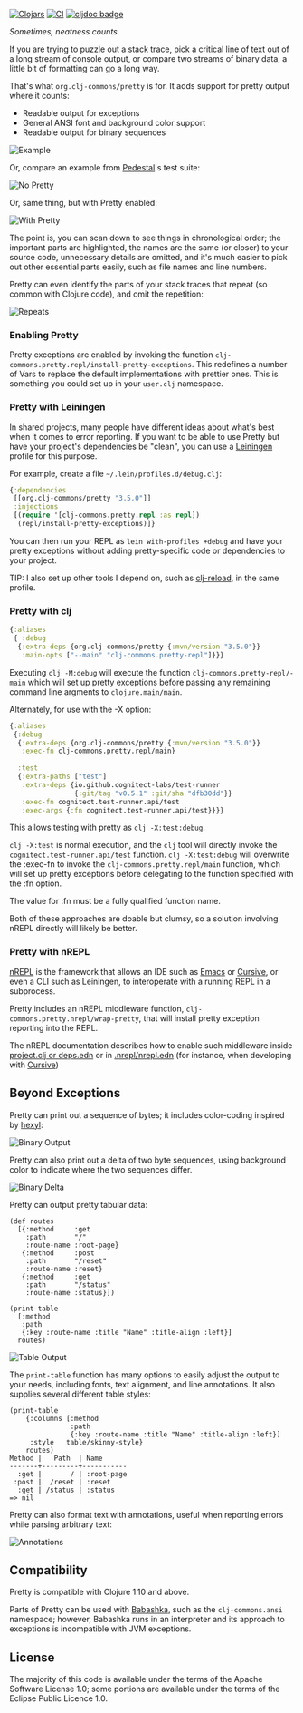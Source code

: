 [![Clojars](https://img.shields.io/clojars/v/org.clj-commons/pretty.svg)](http://clojars.org/org.clj-commons/pretty)
[![CI](https://github.com/clj-commons/pretty/actions/workflows/clojure.yml/badge.svg)](https://github.com/clj-commons/pretty/actions/workflows/clojure.yml)
[![cljdoc badge](https://cljdoc.org/badge/org.clj-commons/pretty)](https://cljdoc.org/d/org.clj-commons/pretty/)

*Sometimes, neatness counts*

If you are trying to puzzle out a stack trace, 
pick a critical line of text out of a long stream of console output,
or compare two streams of binary data, a little bit of formatting can go a long way.

That's what `org.clj-commons/pretty` is for.  It adds support for pretty output where it counts:

* Readable output for exceptions
* General ANSI font and background color support
* Readable output for binary sequences

![Example](docs/images/formatted-exception.png)


Or, compare an example from
[Pedestal](http://github.com/pedestal/pedestal)'s test suite:

![No Pretty](docs/images/pedestal-without-pretty.png)

Or, same thing, but with Pretty enabled:

![With Pretty](docs/images/pedestal-with-pretty.png)

The point is, you can scan down to see things in chronological order; the important parts are highlighted, the names are the same (or closer) to your source code, unnecessary details are omitted, and it's much easier to pick out other essential parts easily, such as file names and line numbers.

Pretty can even identify the parts of your stack traces that repeat (so common with Clojure code), and
omit the repetition:

![Repeats](docs/images/exception-repeat.png)

### Enabling Pretty

Pretty exceptions are enabled by invoking the function `clj-commons.pretty.repl/install-pretty-exceptions`.  This
redefines a number of Vars to replace the default implementations with prettier ones.  This is something you could
set up in your `user.clj` namespace.

### Pretty with Leiningen

In shared projects, many people have different ideas about what's best when it comes to error reporting.
If you want to be able to use Pretty but have your project's dependencies be "clean", you can use 
a [Leiningen](https://leiningen.org/) profile for this purpose.

For example, create a file `~/.lein/profiles.d/debug.clj`:

```clojure
{:dependencies
 [[org.clj-commons/pretty "3.5.0"]]
 :injections
 [(require '[clj-commons.pretty.repl :as repl])
  (repl/install-pretty-exceptions)]}
```
You can then run your REPL as `lein with-profiles +debug` and have your pretty
exceptions without adding pretty-specific code or dependencies to your project.

TIP: I also set up other tools I depend on, such as 
[clj-reload](https://github.com/tonsky/clj-reload), in the same profile.

### Pretty with clj

```clojure
{:aliases
 { :debug
  {:extra-deps {org.clj-commons/pretty {:mvn/version "3.5.0"}}
   :main-opts ["--main" "clj-commons.pretty-repl"]}}}
```
Executing `clj -M:debug` will execute the function `clj-commons.pretty-repl/-main` which will set up
pretty exceptions before passing any remaining command line argments to `clojure.main/main`.

Alternately, for use with the -X option:

```clojure
{:aliases
 {:debug
  {:extra-deps {org.clj-commons/pretty {:mvn/version "3.5.0"}}
   :exec-fn clj-commons.pretty.repl/main}
  
  :test
  {:extra-paths ["test"]
   :extra-deps {io.github.cognitect-labs/test-runner
                {:git/tag "v0.5.1" :git/sha "dfb30dd"}}
   :exec-fn cognitect.test-runner.api/test
   :exec-args {:fn cognitect.test-runner.api/test}}}}
```

This allows testing with pretty as `clj -X:test:debug`.

`clj -X:test` is normal execution, and the `clj` tool will directly invoke the `cognitect.test-runner.api/test` function.
`clj -X:test:debug` will overwrite the :exec-fn to invoke the `clj-commons.pretty.repl/main` function, which will
set up pretty exceptions before delegating to the function specified with the :fn option.

The value for :fn must be a fully qualified function name.

Both of these approaches are doable but clumsy, so a solution involving nREPL directly will likely be better.


### Pretty with nREPL

[nREPL](https://nrepl.org) is the framework that allows an IDE such as [Emacs](https://cider.mx/) 
or [Cursive](https://cursive-ide.com/), or even a CLI such as
Leiningen, to interoperate with a running REPL in a subprocess.

Pretty includes an nREPL middleware function, `clj-commons.pretty.nrepl/wrap-pretty`, that will install pretty exception reporting into the REPL.  

The nREPL documentation describes how to enable such middleware
inside [project.clj or deps.edn](https://nrepl.org/nrepl/usage/server.html#starting-a-server) or
in [.nrepl/nrepl.edn](https://nrepl.org/nrepl/usage/server.html#server-configuration) (for instance, when developing
with [Cursive](https://cursive-ide.com/userguide/repl.html#configuring-middleware-for-nrepl-repls))

## Beyond Exceptions

Pretty can print out a sequence of bytes; it includes color-coding inspired by
[hexyl](https://github.com/sharkdp/hexyl):

![Binary Output](docs/images/binary-output.png)

Pretty can also print out a delta of two byte sequences, using background color
to indicate where the two sequences differ.

![Binary Delta](docs/images/binary-delta.png)

Pretty can output pretty tabular data:

```
(def routes
  [{:method     :get
    :path       "/"
    :route-name :root-page}
   {:method     :post
    :path       "/reset"
    :route-name :reset}
   {:method     :get
    :path       "/status"
    :route-name :status}])
    
(print-table
  [:method
   :path
   {:key :route-name :title "Name" :title-align :left}]
  routes)

```

![Table Output](docs/images/default-table.png)

The `print-table` function has many options to easily adjust the output to your needs, including fonts, text alignment, and line annotations. It also supplies several different table styles:

```
(print-table
    {:columns [:method
               :path
               {:key :route-name :title "Name" :title-align :left}]
     :style   table/skinny-style}
    routes)
Method |   Path  | Name      
-------+---------+-----------
  :get |       / | :root-page
 :post |  /reset | :reset    
  :get | /status | :status   
=> nil
```

Pretty can also format text with annotations, useful when reporting errors while
parsing arbitrary text:

![Annotations](docs/images/annotations.png)

## Compatibility

Pretty is compatible with Clojure 1.10 and above.

Parts of Pretty can be used with [Babashka](https://book.babashka.org/#introduction), such as the `clj-commons.ansi`
namespace; however, Babashka runs in an interpreter and its approach to exceptions is
incompatible with JVM exceptions.

## License

The majority of this code is available under the terms of the Apache Software License 1.0; some portions
are available under the terms of the Eclipse Public Licence 1.0.

